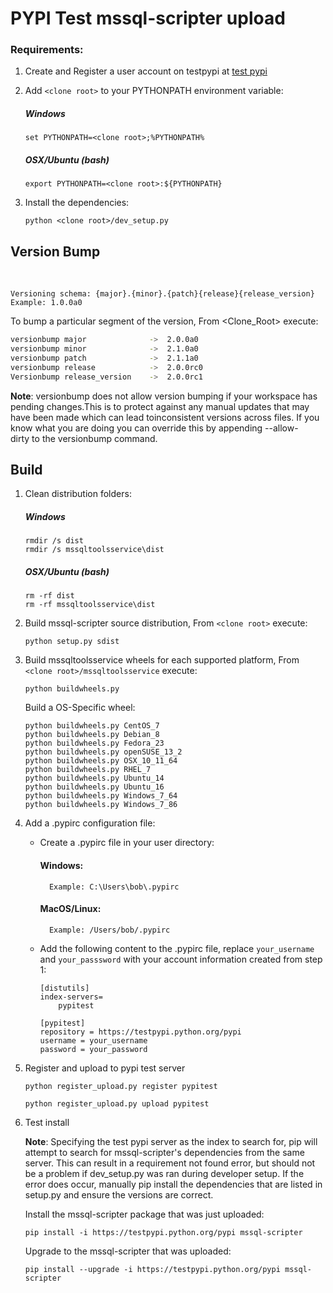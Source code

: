 PYPI Test mssql-scripter upload
========================================

### Requirements:
1. Create and Register a user account on testpypi at [test pypi](https://testpypi.python.org/pypi?%3Aaction=register_form)

2.  Add `<clone root>` to your PYTHONPATH environment variable:
    ##### Windows
    ```BatchFile
    set PYTHONPATH=<clone root>;%PYTHONPATH%
    ```
    ##### OSX/Ubuntu (bash)
    ```Shell
    export PYTHONPATH=<clone root>:${PYTHONPATH}
    ```
3.	Install the dependencies:
    ```Shell
    python <clone root>/dev_setup.py
    ```


## Version Bump
 

	Versioning schema: {major}.{minor}.{patch}{release}{release_version}	
    Example: 1.0.0a0
To bump a particular segment of the version, From <Clone_Root> execute:

```Bash
versionbump major              ->  2.0.0a0
versionbump minor              ->  2.1.0a0
versionbump patch              ->  2.1.1a0
versionbump release            ->  2.0.0rc0
Versionbump release_version    ->  2.0.0rc1
```
**Note**: versionbump does not allow version bumping if your workspace has pending changes.This is to protect against any manual updates that may have been made which can lead toinconsistent versions across files. If you know what you are doing you can override this by appending --allow-dirty to the versionbump command.
	
## Build
1. Clean distribution folders:

    ##### Windows
      ```Batch
      rmdir /s dist
      rmdir /s mssqltoolsservice\dist
      ```
  
    ##### OSX/Ubuntu (bash)
      ```Shell
      rm -rf dist
      rm -rf mssqltoolsservice\dist
      ```
2. Build mssql-scripter source distribution, From `<clone root>` execute:
    ```BatchFile
    python setup.py sdist
    ```

3. Build mssqltoolsservice wheels for each supported platform, From `<clone root>/mssqltoolsservice` execute:
    ```BatchFile
	python buildwheels.py
	```

	Build a OS-Specific wheel:
	```BatchFile
    python buildwheels.py CentOS_7
    python buildwheels.py Debian_8
    python buildwheels.py Fedora_23
    python buildwheels.py openSUSE_13_2
    python buildwheels.py OSX_10_11_64
    python buildwheels.py RHEL_7
    python buildwheels.py Ubuntu_14
    python buildwheels.py Ubuntu_16
    python buildwheels.py Windows_7_64
    python buildwheels.py Windows_7_86
	```
4. Add a .pypirc configuration file:

    - Create a .pypirc file in your user directory:
        #### Windows: 
            Example: C:\Users\bob\.pypirc
		#### MacOS/Linux: 
            Example: /Users/bob/.pypirc
    
    - Add the following content to the .pypirc file, replace `your_username` and `your_passsword` with your account information created from step 1:
        ```BashFile
		[distutils]
		index-servers=
		    pypitest
		 
		[pypitest]
		repository = https://testpypi.python.org/pypi
		username = your_username
		password = your_password
        ```
4. Register and upload to pypi test server
    
    
    
    ```BatchFile
    python register_upload.py register pypitest
    ```
    
    ```BatchFile
    python register_upload.py upload pypitest
    ```

5. Test install

	**Note**: Specifying the test pypi server as the index to search for, pip will attempt to search for mssql-scripter's dependencies from the same server. This can result in a requirement not found error, but should not be a problem if dev_setup.py was ran during developer setup. If the error does occur, manually pip install the dependencies that are listed in setup.py and ensure the versions are correct.
	
	Install the mssql-scripter package that was just uploaded:
    ```BashFile
	pip install -i https://testpypi.python.org/pypi mssql-scripter
	```

	Upgrade to the mssql-scripter that was uploaded:
	```BashFile
    pip install --upgrade -i https://testpypi.python.org/pypi mssql-scripter
    ```
